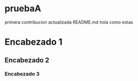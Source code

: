 # pruebaA
primera contribucion actualizada README.md 
hola como estas 
# Encabezado 1
## Encabezado 2 
### Encabezado 3 

